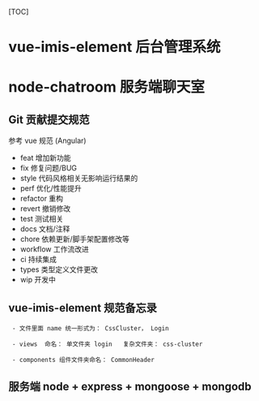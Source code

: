 [TOC]
# vue-imis-element 后台管理系统

# node-chatroom 服务端聊天室

## Git 贡献提交规范

参考 vue 规范 (Angular)

- feat 增加新功能
- fix 修复问题/BUG
- style 代码风格相关无影响运行结果的
- perf 优化/性能提升
- refactor 重构
- revert 撤销修改
- test 测试相关
- docs 文档/注释
- chore 依赖更新/脚手架配置修改等
- workflow 工作流改进
- ci 持续集成
- types 类型定义文件更改
- wip 开发中

## vue-imis-element 规范备忘录

```
 - 文件里面 name 统一形式为： CssCluster， Login

 - views  命名： 单文件夹 login   复杂文件夹： css-cluster

 - components 组件文件夹命名： CommonHeader
```


## 服务端 node + express + mongoose + mongodb